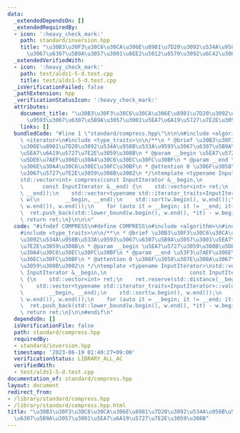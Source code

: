 ```yaml
---
data:
  _extendedDependsOn: []
  _extendedRequiredBy:
  - icon: ':heavy_check_mark:'
    path: standard/inversion.hpp
    title: "\u30B3\u30F3\u30C6\u30CA\u306E\u8981\u7D20\u3092\u534A\u958B\u533A\u9593\
      \u3067\u6307\u5B9A\u3057\u3001\u8EE2\u5012\u6570\u3092\u6C42\u3081\u308B"
  _extendedVerifiedWith:
  - icon: ':heavy_check_mark:'
    path: test/alds1-5-d.test.cpp
    title: test/alds1-5-d.test.cpp
  _isVerificationFailed: false
  _pathExtension: hpp
  _verificationStatusIcon: ':heavy_check_mark:'
  attributes:
    document_title: "\u30B3\u30F3\u30C6\u30CA\u306E\u8981\u7D20\u3092\u534A\u958B\u533A\
      \u9593\u3067\u6307\u5B9A\u3057\u3001\u5EA7\u6A19\u5727\u7E2E\u3059\u308B"
    links: []
  bundledCode: "#line 1 \"standard/compress.hpp\"\n\n\n#include <algorithm>\n#include\
    \ <iterator>\n#include <type_traits>\n\n/**\n * @brief \u30B3\u30F3\u30C6\u30CA\
    \u306E\u8981\u7D20\u3092\u534A\u958B\u533A\u9593\u3067\u6307\u5B9A\u3057\u3001\
    \u5EA7\u6A19\u5727\u7E2E\u3059\u308B\n * @param __begin \u5EA7\u5727\u3059\u308B\
    \u5DE6\u7AEF\u306E\u30A4\u30C6\u30EC\u30FC\u30BF\n * @param __end \u53F3\u7AEF\
    \u306E\u30A4\u30C6\u30EC\u30FC\u30BF\n * @attention 0 \u306F\u3058\u307E\u308A\
    \u3067\u5727\u7E2E\u3059\u308B\u3002\n */\ntemplate <typename InputIterator>\n\
    std::vector<int> compress(const InputIterator &__begin,\n                    \
    \      const InputIterator &__end) {\n    std::vector<int> ret;\n    ret.reserve(std::distance(__begin,\
    \ __end));\n    std::vector<typename std::iterator_traits<InputIterator>::value_type>\
    \ w(\n        __begin, __end);\n    std::sort(w.begin(), w.end());\n    w.erase(std::unique(w.begin(),\
    \ w.end()), w.end());\n    for (auto it = __begin; it != __end; it++)\n      \
    \  ret.push_back(std::lower_bound(w.begin(), w.end(), *it) - w.begin());\n   \
    \ return ret;\n}\n\n\n"
  code: "#ifndef COMPRESS\n#define COMPRESS\n#include <algorithm>\n#include <iterator>\n\
    #include <type_traits>\n\n/**\n * @brief \u30B3\u30F3\u30C6\u30CA\u306E\u8981\u7D20\
    \u3092\u534A\u958B\u533A\u9593\u3067\u6307\u5B9A\u3057\u3001\u5EA7\u6A19\u5727\
    \u7E2E\u3059\u308B\n * @param __begin \u5EA7\u5727\u3059\u308B\u5DE6\u7AEF\u306E\
    \u30A4\u30C6\u30EC\u30FC\u30BF\n * @param __end \u53F3\u7AEF\u306E\u30A4\u30C6\
    \u30EC\u30FC\u30BF\n * @attention 0 \u306F\u3058\u307E\u308A\u3067\u5727\u7E2E\
    \u3059\u308B\u3002\n */\ntemplate <typename InputIterator>\nstd::vector<int> compress(const\
    \ InputIterator &__begin,\n                          const InputIterator &__end)\
    \ {\n    std::vector<int> ret;\n    ret.reserve(std::distance(__begin, __end));\n\
    \    std::vector<typename std::iterator_traits<InputIterator>::value_type> w(\n\
    \        __begin, __end);\n    std::sort(w.begin(), w.end());\n    w.erase(std::unique(w.begin(),\
    \ w.end()), w.end());\n    for (auto it = __begin; it != __end; it++)\n      \
    \  ret.push_back(std::lower_bound(w.begin(), w.end(), *it) - w.begin());\n   \
    \ return ret;\n}\n\n#endif\n"
  dependsOn: []
  isVerificationFile: false
  path: standard/compress.hpp
  requiredBy:
  - standard/inversion.hpp
  timestamp: '2023-06-19 01:40:27+09:00'
  verificationStatus: LIBRARY_ALL_AC
  verifiedWith:
  - test/alds1-5-d.test.cpp
documentation_of: standard/compress.hpp
layout: document
redirect_from:
- /library/standard/compress.hpp
- /library/standard/compress.hpp.html
title: "\u30B3\u30F3\u30C6\u30CA\u306E\u8981\u7D20\u3092\u534A\u958B\u533A\u9593\u3067\
  \u6307\u5B9A\u3057\u3001\u5EA7\u6A19\u5727\u7E2E\u3059\u308B"
---
```

